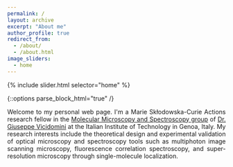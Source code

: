 ```yaml
---
permalink: /
layout: archive
excerpt: "About me"
author_profile: true
redirect_from:
  - /about/
  - /about.html
image_sliders:
  - home
---
```


{% include slider.html selector="home" %}

{::options parse_block_html="true" /}

Welcome to my personal web page. I'm a Marie Skłodowska-Curie Actions research fellow in the <a href="https://www.iit.it/research/lines/molecular-microscopy-and-spectroscopy">Molecular Microscopy and Spectroscopy group</a> of <a href="https://www.iit.it/people/giuseppe-vicidomini">Dr. Giuseppe Vicidomini</a> at the Italian Institute of Technology in Genoa, Italy. My research interests include the theoretical design and experimental validation of optical microscopy and spectroscopy tools such as multiphoton image scanning microscopy, fluorescence correlation spectroscopy, and super-resolution microscopy through single-molecule localization.
<body align="justify">


  

